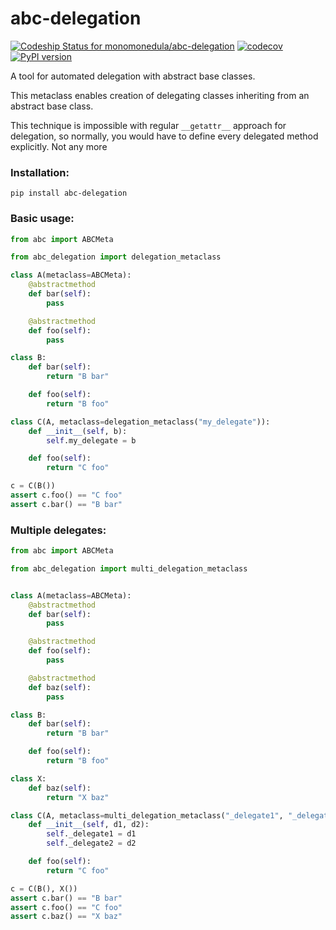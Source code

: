 # abc-delegation

[![Codeship Status for monomonedula/abc-delegation](https://app.codeship.com/projects/5be7b410-92cb-0138-678c-1680fac8559a/status?branch=master)](https://app.codeship.com/projects/400234)
[![codecov](https://codecov.io/gh/monomonedula/abc-delegation/branch/master/graph/badge.svg)](https://codecov.io/gh/monomonedula/abc-delegation)
[![PyPI version](https://badge.fury.io/py/abc-delegation.svg)](https://badge.fury.io/py/abc-delegation)

A tool for automated delegation with abstract base classes.

This metaclass enables creation of delegating classes 
inheriting from an abstract base class. 

This technique is impossible with regular `__getattr__` approach for delegation,
so normally, you would have to define every delegated method explicitly.
Not any more

### Installation:
`pip install abc-delegation`


### Basic usage:
```python    
from abc import ABCMeta

from abc_delegation import delegation_metaclass

class A(metaclass=ABCMeta):
    @abstractmethod
    def bar(self):
        pass

    @abstractmethod
    def foo(self):
        pass

class B:
    def bar(self):
        return "B bar"

    def foo(self):
        return "B foo"

class C(A, metaclass=delegation_metaclass("my_delegate")):
    def __init__(self, b):
        self.my_delegate = b

    def foo(self):
        return "C foo"

c = C(B())
assert c.foo() == "C foo"
assert c.bar() == "B bar"
```

### Multiple delegates:
```python
from abc import ABCMeta

from abc_delegation import multi_delegation_metaclass


class A(metaclass=ABCMeta):
    @abstractmethod
    def bar(self):
        pass

    @abstractmethod
    def foo(self):
        pass

    @abstractmethod
    def baz(self):
        pass

class B:
    def bar(self):
        return "B bar"

    def foo(self):
        return "B foo"

class X:
    def baz(self):
        return "X baz"

class C(A, metaclass=multi_delegation_metaclass("_delegate1", "_delegate2")):
    def __init__(self, d1, d2):
        self._delegate1 = d1
        self._delegate2 = d2

    def foo(self):
        return "C foo"

c = C(B(), X())
assert c.bar() == "B bar"
assert c.foo() == "C foo"
assert c.baz() == "X baz"
```
